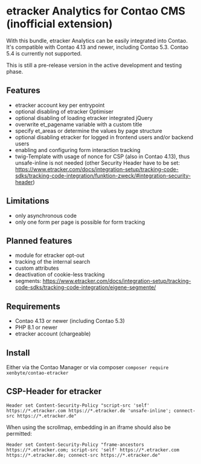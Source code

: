 # etracker Analytics for Contao CMS (inofficial extension)

With this bundle, etracker Analytics can be easily integrated into Contao. It's compatible with Contao 4.13 and newer,
including Contao 5.3. Contao 5.4 is currently not supported.

This is still a pre-release version in the active development and testing phase.

## Features
* etracker account key per entrypoint
* optional disabling of etracker Optimiser
* optional disabling of loading etracker integrated jQuery
* overwrite et_pagename variable with a custom title 
* specify et_areas or determine the values by page structure
* optional disabling etracker for logged in frontend users and/or backend users
* enabling and configuring form interaction tracking
* twig-Template with usage of nonce for CSP (also in Contao 4.13), thus unsafe-inline is not needed (other Security Header have to be set: https://www.etracker.com/docs/integration-setup/tracking-code-sdks/tracking-code-integration/funktion-zweck/#integration-security-header)

## Limitations
* only asynchronous code
* only one form per page is possible for form tracking

## Planned features
* module for etracker opt-out
* tracking of the internal search
* custom attributes
* deactivation of cookie-less tracking
* segments: https://www.etracker.com/docs/integration-setup/tracking-code-sdks/tracking-code-integration/eigene-segmente/

## Requirements
* Contao 4.13 or newer (including Contao 5.3)
* PHP 8.1 or newer
* etracker account (chargeable)

## Install

Either via the Contao Manager or via composer `composer require xenbyte/contao-etracker`

## CSP-Header for etracker
```
Header set Content-Security-Policy "script-src 'self' https://*.etracker.com https://*.etracker.de 'unsafe-inline'; connect-src https://*.etracker.de"
```

When using the scrollmap, embedding in an iframe should also be permitted:

```
Header set Content-Security-Policy "frame-ancestors https://*.etracker.com; script-src 'self' https://*.etracker.com https://*.etracker.de; connect-src https://*.etracker.de"
```
